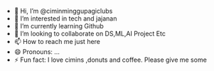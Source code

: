 - 👋 Hi, I’m @ciminminggupagiclubs
- 👀 I’m interested in tech and jajanan
- 🌱 I’m currently learning Github
- 💞️ I’m looking to collaborate on DS,ML,AI Project Etc
- 📫 How to reach me just here
- 😄 Pronouns: ...
- ⚡ Fun fact: I love cimins ,donuts and coffee. Please give me some 

<!---
ciminminggupagiclubs/ciminminggupagiclubs is a ✨ special ✨ repository because its `README.md` (this file) appears on your GitHub profile.
You can click the Preview link to take a look at your changes.
--->
